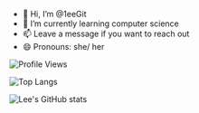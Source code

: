 - 👋 Hi, I’m @1eeGit
- 🌱 I’m currently learning computer science
- 📫 Leave a message if you want to reach out
- 😄 Pronouns: she/ her


![Profile Views](https://komarev.com/ghpvc/?username=1eeGit&color=green)

![Top Langs](https://github-readme-stats.vercel.app/api/top-langs/?username=1eeGit&hide_progress=true)

![Lee's GitHub stats](https://github-readme-stats.vercel.app/api?username=1eeGit&show_icons=true&theme=transparent)
<!---
1eeGit/1eeGit is a ✨ special ✨ repository because its `README.md` (this file) appears on your GitHub profile.
You can click the Preview link to take a look at your changes.
--->

<!--START_SECTION:waka-->
<!--END_SECTION:waka-->
